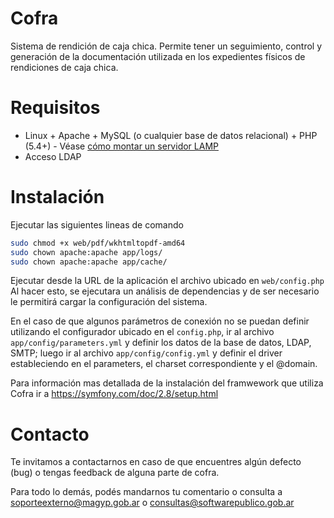 # Cofra

Sistema de rendición de caja chica. Permite tener un seguimiento, control y generación de la documentación utilizada en los expedientes físicos de rendiciones de caja chica.

# Requisitos

* Linux + Apache + MySQL (o cualquier base de datos relacional) + PHP (5.4+) - Véase [cómo montar un servidor LAMP](https://github.com/argob/arsat/wiki/C%C3%B3mo-montar-un-servidor-LAMP)
* Acceso LDAP

# Instalación

Ejecutar las siguientes lineas de comando

```bash
sudo chmod +x web/pdf/wkhtmltopdf-amd64
sudo chown apache:apache app/logs/
sudo chown apache:apache app/cache/
```

Ejecutar desde la URL de la aplicación el archivo ubicado en `web/config.php`
Al hacer esto, se ejecutara un análisis de dependencias y de ser necesario le permitirá cargar la configuración del sistema.

En el caso de que algunos parámetros de conexión no se puedan definir utilizando el configurador ubicado en el `config.php`, ir al archivo `app/config/parameters.yml` y definir los datos de la base de datos, LDAP, SMTP; luego ir al archivo `app/config/config.yml` y definir el driver estableciendo en el parameters, el charset correspondiente y el @domain.

Para información mas detallada de la instalación del framwework que utiliza Cofra ir a https://symfony.com/doc/2.8/setup.html

# Contacto

Te invitamos a contactarnos en caso de que encuentres algún defecto (bug) o tengas feedback de alguna parte de cofra.

Para todo lo demás, podés mandarnos tu comentario o consulta a soporteexterno@magyp.gob.ar 
o consultas@softwarepublico.gob.ar
